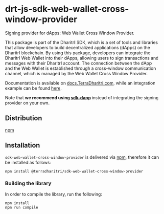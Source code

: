 # drt-js-sdk-web-wallet-cross-window-provider

Signing provider for dApps: Web Wallet Cross Window Provider. 

This package is part of the DharitrI SDK, which is a set of tools and libraries that allow developers to build decentralized applications (dApps) on the DharitrI blockchain.
By using this package, developers can integrate the DharitrI Web Wallet into their dApps, allowing users to sign transactions and messages with their DharitrI account.
The connection between the dApp and the Web Wallet is established through a cross-window communication channel, which is managed by the Web Wallet Cross Window Provider.

Documentation is available on [docs.TerraDharitri.com](https://docs.TerraDharitri.com/sdk-and-tools/sdk-js/sdk-js-signing-providers/#the-web-wallet-cross-window-provider), while an integration example can be found [here](https://github.com/TerraDharitri/drt-js-sdk-examples/tree/main/signing-providers).

Note that **we recommend using [sdk-dapp](https://github.com/TerraDharitri/drt-sdk-dapp)** instead of integrating the signing provider on your own.

## Distribution

[npm](https://www.npmjs.com/package/@terradharitri/sdk-web-wallet-cross-window-provider)

## Installation

`sdk-web-wallet-cross-window-provider` is delivered via [npm](https://www.npmjs.com/package/@terradharitri/sdk-web-wallet-cross-window-provider), therefore it can be installed as follows:

```
npm install @terradharitri/sdk-web-wallet-cross-window-provider
```

### Building the library

In order to compile the library, run the following:

```
npm install
npm run compile
```
